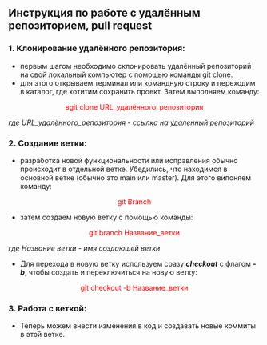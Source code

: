 ## Инструкция по работе с удалённым репозиторием, pull request

### 1. Клонирование удалённого репозитория:

* первым шагом необходимо склонировать удалённый репозиторий на свой локальный компьютер с помощью команды git clone.
* для этого открываем терминал или командную строку и переходим в каталог, где хотитим сохранить проект. Затем выполняем команду: 

<p align="center">
<span style="color: red;">
вgit clone URL_удалённого_репозитория
</span>
</p>

*где URL_удалённого_репозитория - ссылка на удаленный репозиторий*

### 2. Создание ветки:

* разработка новой функциональности или исправления обычно происходит в отдельной ветке. Убедились, что находимся в основной ветке (обычно это main или master). Для этого випоняем команду:

<p align="center">
<span style="color: red;">
git Branch
</span>
</p>

* затем создаем новую ветку с помощью команды:

<p align="center">
<span style="color: red;">
git branch Название_ветки
</span>
</p>

*где Название ветки - имя создающей ветки*

* Для перехода в новую ветку используем сразу __*checkout*__ с флагом __*-b*__, чтобы создать и переключиться на новую ветку:

<p align="center">
<span style="color: red;">
git checkout -b Название_ветки
</span>
</p>

### 3. Работа с веткой:

* Теперь можем внести изменения в код и создавать новые коммиты в этой ветке.


